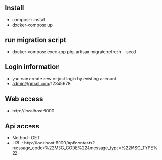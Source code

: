 ## Install

-   composer install
-   docker-compose up

## run migration script

-   docker-compose exec app php artisan migrate:refresh --seed

## Login information

-   you can create new or just login by existing account
-   admin@gmail.com/12345678

## Web access

-   http://localhost:8000

## Api access

-   Method : GET
-   URL : http://localhost:8000/api/contents?message_code=%22MSG_CODE%22&message_type=%22MSG_TYPE%22
